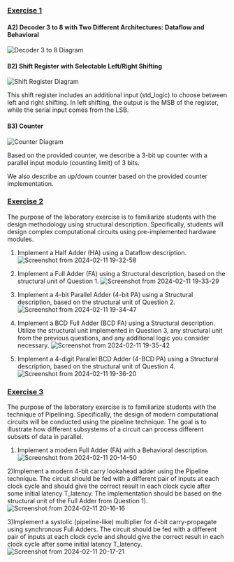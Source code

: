 ###  [Exercise 1](./VLSI-1(introduction))

#### A2) Decoder 3 to 8 with Two Different Architectures: Dataflow and Behavioral

![Decoder 3 to 8 Diagram](https://github.com/IoannouKon/Digital_VLSI_ntua/assets/132226067/d46f0d9f-b2af-4f60-8923-259df7c5e3dd)

#### B2) Shift Register with Selectable Left/Right Shifting

![Shift Register Diagram](https://github.com/IoannouKon/Digital_VLSI_ntua/assets/132226067/d418ddf7-3f22-473f-ab9b-d0fe5dae0391)

This shift register includes an additional input (std_logic) to choose between left and right shifting. In left shifting, the output is the MSB of the register, while the serial input comes from the LSB.

#### B3) Counter

![Counter Diagram](https://github.com/IoannouKon/Digital_VLSI_ntua/assets/132226067/05d5b783-299d-4745-ba78-f1e087a31fb0)

Based on the provided counter, we describe a 3-bit up counter with a parallel input modulo (counting limit) of 3 bits.

We also describe an up/down counter based on the provided counter implementation.

### [Exercise 2](./VLSI-2(ADDERS))
The purpose of the laboratory exercise is to familiarize students with the design methodology using structural description. Specifically, students will design complex computational circuits using pre-implemented hardware modules.

1) Implement a Half Adder (HA) using a Dataflow description.
![Screenshot from 2024-02-11 19-32-58](https://github.com/IoannouKon/Digital_VLSI_ntua/assets/132226067/0563298d-4dbd-42f7-b2cf-3d3a69382dea)

2) Implement a Full Adder (FA) using a Structural description, based on the structural unit of Question 1.
![Screenshot from 2024-02-11 19-33-29](https://github.com/IoannouKon/Digital_VLSI_ntua/assets/132226067/60f0dc92-2946-462d-a1d3-b91582bf82ba)

3) Implement a 4-bit Parallel Adder (4-bit PA) using a Structural description, based on the structural unit of Question 2.
![Screenshot from 2024-02-11 19-34-47](https://github.com/IoannouKon/Digital_VLSI_ntua/assets/132226067/1c30b92d-1760-4c65-8c78-ec6267e05068)

4) Implement a BCD Full Adder (BCD FA) using a Structural description. Utilize the structural unit implemented in Question 3, any structural unit from the previous questions, and any additional logic you consider necessary.
![Screenshot from 2024-02-11 19-35-42](https://github.com/IoannouKon/Digital_VLSI_ntua/assets/132226067/94d43fa5-39e2-421d-97bc-9c7627b20a27)

5) Implement a 4-digit Parallel BCD Adder (4-BCD PA) using a Structural description, based on the structural unit of Question 4.
![Screenshot from 2024-02-11 19-36-20](https://github.com/IoannouKon/Digital_VLSI_ntua/assets/132226067/af23ff82-83f0-4ec5-81e9-ca380a9e7d6b)


### [Exercise 3](./VLSI-3(Syncronus_FA_and_4_bit_multipliers))
The purpose of the laboratory exercise is to familiarize students with the technique of Pipelining. Specifically, the design of modern computational circuits will be conducted using the pipeline technique. The goal is to illustrate how different subsystems of a circuit can process different subsets of data in parallel.

1) Implement a modern Full Adder (FA) with a Behavioral description.
   ![Screenshot from 2024-02-11 20-14-50](https://github.com/IoannouKon/Digital_VLSI_ntua/assets/132226067/3496d037-4f20-40fb-a0a2-43b15c774602)

2)Implement a modern 4-bit carry lookahead adder using the Pipeline technique. The circuit should be fed with a different pair of inputs at each clock cycle and should give the correct result in each clock cycle after some initial latency T_latency. The implementation should be based on the structural unit of the Full Adder from Question 1).
![Screenshot from 2024-02-11 20-16-16](https://github.com/IoannouKon/Digital_VLSI_ntua/assets/132226067/45d42ae3-135d-44c3-be6d-8f7c1be85d1f)

3)Implement a systolic (pipeline-like) multiplier for 4-bit carry-propagate using synchronous Full Adders. The circuit should be fed with a different pair of inputs at each clock cycle and should give the correct result in each clock cycle after some initial latency T_latency.
![Screenshot from 2024-02-11 20-17-21](https://github.com/IoannouKon/Digital_VLSI_ntua/assets/132226067/a9d798f4-dcdd-49ea-8b5b-d6a189945267)


